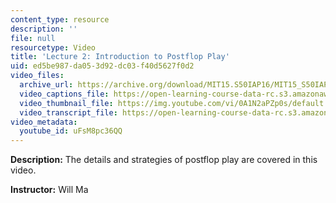 ```yaml
---
content_type: resource
description: ''
file: null
resourcetype: Video
title: 'Lecture 2: Introduction to Postflop Play'
uid: ed5be987-da05-3d92-dc03-f40d5627f0d2
video_files:
  archive_url: https://archive.org/download/MIT15.S50IAP16/MIT15_S50IAP16_L2_300k.mp4
  video_captions_file: https://open-learning-course-data-rc.s3.amazonaws.com/15-s50-how-to-win-at-texas-holdem-poker-january-iap-2016/c7dce83d5dba5dc994662e273229db68_uFsM8pc36QQ.vtt
  video_thumbnail_file: https://img.youtube.com/vi/0A1N2aPZp0s/default.jpg
  video_transcript_file: https://open-learning-course-data-rc.s3.amazonaws.com/15-s50-how-to-win-at-texas-holdem-poker-january-iap-2016/98a7f135b0794feacd5aeffdd4c8b133_uFsM8pc36QQ.pdf
video_metadata:
  youtube_id: uFsM8pc36QQ
---
```


**Description:** The details and strategies of postflop play are covered in this video.

**Instructor:** Will Ma